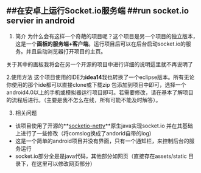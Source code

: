 ##在安卓上运行Socket.io服务端
##run socket.io servier in android
----


1. 简介
为什么会有这样一个奇葩的项目呢？这个项目是另一个项目的独立版本， 这是一个**画板的服务端+客户端**。运行项目后可以在后台启动socket.io的服务。并且启动浏览器打开项目的主页。

关于其中的画板我将会在另一个开源的项目中进行详细的说明這里就不再说明了


2.使用方法
这个项目使用的IDE为**idea14**我也转换了一个eclipse版本。所有无论你使用的那个ide都可以直接clone或下载zip 包添加到项目中即可，选择一个android4.0以上的手机或模拟器运行项目即可。若需要修改，请在基本了解项目的流程后进行。（主要是我不怎么在线，所有可能不能及时解答）。


3. 相关问题
* 该项目使用了开源的**[socketio-netty](https://github.com/178620086/socketio-netty)**原生java实现socket.io 并在其基础上进行了一些修改（将comslog换成了andorid自带的log）
* 这是一个简单的android项目并没有界面，只有一个通知栏，来控制后台的服务运行
* socket.io部分全是是java代码，其他部分如网页（直接存在assets/static 目录下，在这里可以修改网页部分）








